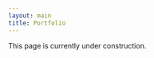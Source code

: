 ```yaml
---
layout: main
title: Portfolio
---
```


<p align="justify">This page is currently under construction.</p>

<p align="justify">   </p>

<p align="justify">   </p>

<br>
